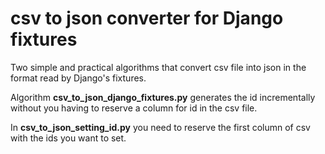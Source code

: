 # csv to json converter for Django fixtures

Two simple and practical algorithms that convert csv file into json in the format read by Django's fixtures.

Algorithm **csv_to_json_django_fixtures.py** generates the id incrementally without you having to reserve a column for id in the csv file.

In **csv_to_json_setting_id.py** you need to reserve the first column of csv with the ids you want to set.
